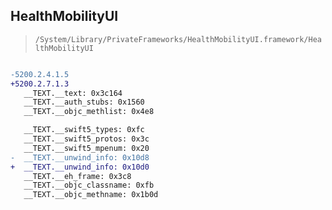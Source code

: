 ## HealthMobilityUI

> `/System/Library/PrivateFrameworks/HealthMobilityUI.framework/HealthMobilityUI`

```diff

-5200.2.4.1.5
+5200.2.7.1.3
   __TEXT.__text: 0x3c164
   __TEXT.__auth_stubs: 0x1560
   __TEXT.__objc_methlist: 0x4e8

   __TEXT.__swift5_types: 0xfc
   __TEXT.__swift5_protos: 0x3c
   __TEXT.__swift5_mpenum: 0x20
-  __TEXT.__unwind_info: 0x10d8
+  __TEXT.__unwind_info: 0x10d0
   __TEXT.__eh_frame: 0x3c8
   __TEXT.__objc_classname: 0xfb
   __TEXT.__objc_methname: 0x1b0d

```
